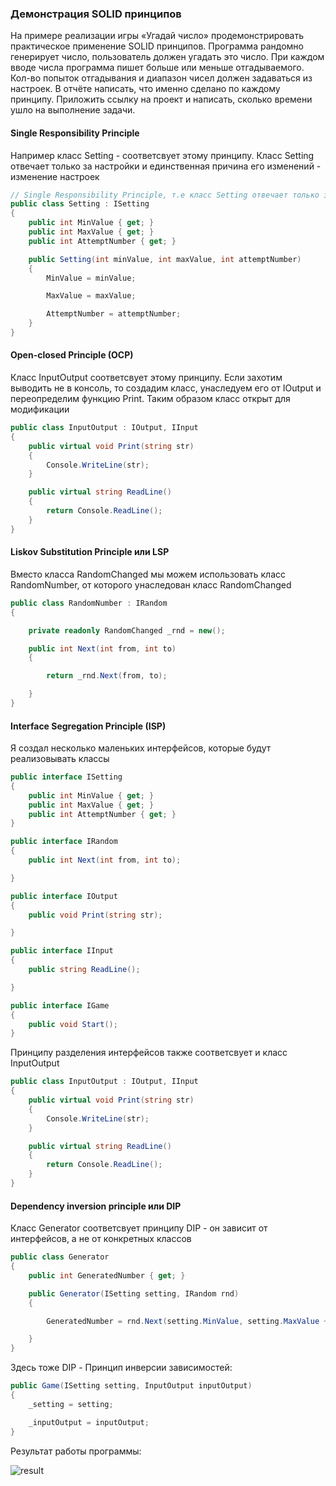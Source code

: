 ### Демонстрация SOLID принципов


На примере реализации игры «Угадай число» продемонстрировать практическое применение SOLID принципов.
Программа рандомно генерирует число, пользователь должен угадать это число. 
При каждом вводе числа программа пишет больше или меньше отгадываемого. Кол-во попыток отгадывания и диапазон чисел должен задаваться из настроек.
В отчёте написать, что именно сделано по каждому принципу.
Приложить ссылку на проект и написать, сколько времени ушло на выполнение задачи.

#### Single Responsibility Principle

Например класс Setting - соответсвует этому принципу. Класс Setting отвечает только за настройки и единственная причина его изменений - изменение настроек

```cs
// Single Responsibility Principle, т.е класс Setting отвечает только за настройки и единственная причина его изменений - изменение настроек
public class Setting : ISetting
{
    public int MinValue { get; }
    public int MaxValue { get; }
    public int AttemptNumber { get; }

    public Setting(int minValue, int maxValue, int attemptNumber)
    {
        MinValue = minValue;

        MaxValue = maxValue;

        AttemptNumber = attemptNumber;
    }
}
```

#### Open-closed Principle (OCP)
Класс InputOutput соответсвует этому принципу. Если захотим выводить не в консоль, то создадим класс, унаследуем его от IOutput и переопределим функцию Print.
Таким образом класс открыт для модификации

```cs
public class InputOutput : IOutput, IInput
{
    public virtual void Print(string str)
    {
        Console.WriteLine(str);
    }

    public virtual string ReadLine()
    {
        return Console.ReadLine();
    }
}
```

#### Liskov Substitution Principle или LSP
Вместо класса RandomChanged мы можем использовать класс RandomNumber, от которого унаследован класс RandomChanged

```cs
public class RandomNumber : IRandom
{

    private readonly RandomChanged _rnd = new();

    public int Next(int from, int to)
    {

        return _rnd.Next(from, to);

    }
}

```


#### Interface Segregation Principle (ISP)
Я создал несколько маленьких интерфейсов, которые будут реализовывать классы
```cs
public interface ISetting
{
    public int MinValue { get; }
    public int MaxValue { get; }
    public int AttemptNumber { get; }
}

public interface IRandom
{
    public int Next(int from, int to);

}

public interface IOutput
{
    public void Print(string str);

}

public interface IInput
{
    public string ReadLine();

}

public interface IGame
{
    public void Start();
}

```

Принципу разделения интерфейсов также соответсвует и класс InputOutput 

```cs
public class InputOutput : IOutput, IInput
{
    public virtual void Print(string str)
    {
        Console.WriteLine(str);
    }

    public virtual string ReadLine()
    {
        return Console.ReadLine();
    }
}
```

####  Dependency inversion principle или DIP
Класс Generator соответсвует принципу DIP - он зависит от интерфейсов, а не от конкретных классов
```cs
public class Generator
{
    public int GeneratedNumber { get; }

    public Generator(ISetting setting, IRandom rnd)
    {

        GeneratedNumber = rnd.Next(setting.MinValue, setting.MaxValue + 1);

    }
}
```

Здесь тоже DIP - Принцип инверсии зависимостей:
```cs
public Game(ISetting setting, InputOutput inputOutput)
{
    _setting = setting;

    _inputOutput = inputOutput;
}
```

Результат работы программы:

<image src="images/result.png" alt="result">
